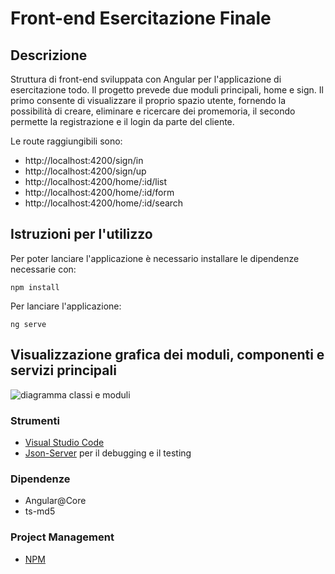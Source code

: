 # Front-end Esercitazione Finale

## Descrizione
Struttura di front-end sviluppata con Angular per l'applicazione di esercitazione todo.
Il progetto prevede due moduli principali, home e sign. Il primo consente di visualizzare il proprio spazio utente, fornendo la possibilità di creare, eliminare e ricercare dei promemoria, il secondo permette la registrazione e il login da parte del cliente.

Le route raggiungibili sono:
- http://localhost:4200/sign/in
- http://localhost:4200/sign/up
- http://localhost:4200/home/:id/list
- http://localhost:4200/home/:id/form
- http://localhost:4200/home/:id/search

## Istruzioni per l'utilizzo
Per poter lanciare l'applicazione è necessario installare le dipendenze necessarie con:

```npm install```

Per lanciare l'applicazione:

```ng serve```
## Visualizzazione grafica dei moduli, componenti e servizi principali
![diagramma classi e moduli](https://i.imgur.com/pFseu8i.png)

### Strumenti
- [Visual Studio Code](https://code.visualstudio.com/)
- [Json-Server](https://github.com/typicode/json-server) per il debugging e il testing

### Dipendenze
- Angular@Core
- ts-md5

### Project Management
- [NPM](https://www.npmjs.com/)

